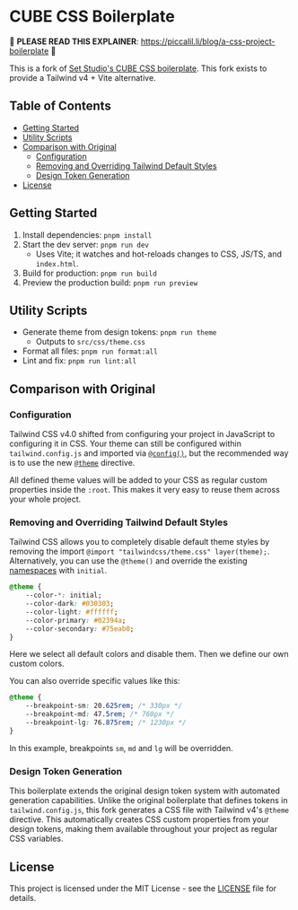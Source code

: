 # CUBE CSS Boilerplate

🚨 **PLEASE READ THIS EXPLAINER**:
https://piccalil.li/blog/a-css-project-boilerplate 🚨

This is a fork of
[Set Studio's CUBE CSS boilerplate](https://github.com/Set-Creative-Studio/cube-boilerplate).
This fork exists to provide a Tailwind v4 + Vite alternative.

## Table of Contents

- [Getting Started](#getting-started)
- [Utility Scripts](#utility-scripts)
- [Comparison with Original](#comparison-with-original)
  - [Configuration](#configuration)
  - [Removing and Overriding Tailwind Default Styles](#removing-and-overriding-tailwind-default-styles)
  - [Design Token Generation](#design-token-generation)
- [License](#license)

## Getting Started

1. Install dependencies: `pnpm install`
2. Start the dev server: `pnpm run dev`
   - Uses Vite; it watches and hot-reloads changes to CSS, JS/TS, and
     `index.html`.
3. Build for production: `pnpm run build`
4. Preview the production build: `pnpm run preview`

## Utility Scripts

- Generate theme from design tokens: `pnpm run theme`
  - Outputs to `src/css/theme.css`
- Format all files: `pnpm run format:all`
- Lint and fix: `pnpm run lint:all`

## Comparison with Original

### Configuration

Tailwind CSS v4.0 shifted from configuring your project in JavaScript to
configuring it in CSS. Your theme can still be configured within
`tailwind.config.js` and imported via
[`@config()`](https://tailwindcss.com/docs/functions-and-directives#config-directive),
but the recommended way is to use the new
[`@theme`](https://tailwindcss.com/docs/functions-and-directives#theme-directive)
directive.

All defined theme values will be added to your CSS as regular custom properties
inside the `:root`. This makes it very easy to reuse them across your whole
project.

### Removing and Overriding Tailwind Default Styles

Tailwind CSS allows you to completely disable default theme styles by removing
the import `@import "tailwindcss/theme.css" layer(theme);`. Alternatively, you
can use the `@theme()` and override the existing
[namespaces](https://tailwindcss.com/docs/theme#theme-variable-namespaces) with
`initial`.

```css
@theme {
	--color-*: initial;
	--color-dark: #030303;
	--color-light: #ffffff;
	--color-primary: #02394a;
	--color-secondary: #75eab0;
}
```

Here we select all default colors and disable them. Then we define our own
custom colors.

You can also override specific values like this:

```css
@theme {
	--breakpoint-sm: 20.625rem; /* 330px */
	--breakpoint-md: 47.5rem; /* 760px */
	--breakpoint-lg: 76.875rem; /* 1230px */
}
```

In this example, breakpoints `sm`, `md` and `lg` will be overridden.

### Design Token Generation

This boilerplate extends the original design token system with automated
generation capabilities. Unlike the original boilerplate that defines tokens in
`tailwind.config.js`, this fork generates a CSS file with Tailwind v4's `@theme`
directive. This automatically creates CSS custom properties from your design
tokens, making them available throughout your project as regular CSS variables.

## License

This project is licensed under the MIT License - see the [LICENSE](LICENSE) file
for details.
